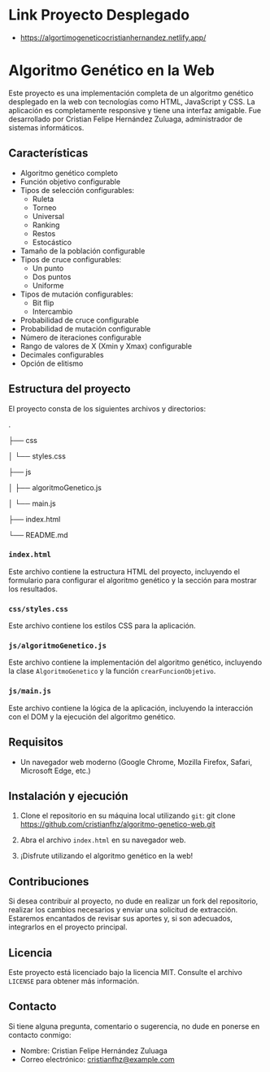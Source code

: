 # Link Proyecto Desplegado
- https://algortimogeneticocristianhernandez.netlify.app/

# Algoritmo Genético en la Web

Este proyecto es una implementación completa de un algoritmo genético desplegado en la web con tecnologías como HTML, JavaScript y CSS. La aplicación es completamente responsive y tiene una interfaz amigable. Fue desarrollado por Cristian Felipe Hernández Zuluaga, administrador de sistemas informáticos.

## Características

- Algoritmo genético completo
- Función objetivo configurable
- Tipos de selección configurables:
  - Ruleta
  - Torneo
  - Universal
  - Ranking
  - Restos
  - Estocástico
- Tamaño de la población configurable
- Tipos de cruce configurables:
  - Un punto
  - Dos puntos
  - Uniforme
- Tipos de mutación configurables:
  - Bit flip
  - Intercambio
- Probabilidad de cruce configurable
- Probabilidad de mutación configurable
- Número de iteraciones configurable
- Rango de valores de X (Xmin y Xmax) configurable
- Decimales configurables
- Opción de elitismo

## Estructura del proyecto

El proyecto consta de los siguientes archivos y directorios:

.

├── css

│ └── styles.css

├── js

│ ├── algoritmoGenetico.js

│ └── main.js

├── index.html

└── README.md


### `index.html`

Este archivo contiene la estructura HTML del proyecto, incluyendo el formulario para configurar el algoritmo genético y la sección para mostrar los resultados.

### `css/styles.css`

Este archivo contiene los estilos CSS para la aplicación.

### `js/algoritmoGenetico.js`

Este archivo contiene la implementación del algoritmo genético, incluyendo la clase `AlgoritmoGenetico` y la función `crearFuncionObjetivo`.

### `js/main.js`

Este archivo contiene la lógica de la aplicación, incluyendo la interacción con el DOM y la ejecución del algoritmo genético.

## Requisitos

- Un navegador web moderno (Google Chrome, Mozilla Firefox, Safari, Microsoft Edge, etc.)

## Instalación y ejecución

1. Clone el repositorio en su máquina local utilizando `git`: git clone https://github.com/cristianfhz/algoritmo-genetico-web.git

2. Abra el archivo `index.html` en su navegador web.

3. ¡Disfrute utilizando el algoritmo genético en la web!

## Contribuciones

Si desea contribuir al proyecto, no dude en realizar un fork del repositorio, realizar los cambios necesarios y enviar una solicitud de extracción. Estaremos encantados de revisar sus aportes y, si son adecuados, integrarlos en el proyecto principal.

## Licencia

Este proyecto está licenciado bajo la licencia MIT. Consulte el archivo `LICENSE` para obtener más información.

## Contacto

Si tiene alguna pregunta, comentario o sugerencia, no dude en ponerse en contacto conmigo:

- Nombre: Cristian Felipe Hernández Zuluaga
- Correo electrónico: cristianfhz@example.com



